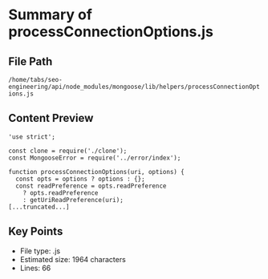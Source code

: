 # Summary of processConnectionOptions.js
  
## File Path
`/home/tabs/seo-engineering/api/node_modules/mongoose/lib/helpers/processConnectionOptions.js`

## Content Preview
```
'use strict';

const clone = require('./clone');
const MongooseError = require('../error/index');

function processConnectionOptions(uri, options) {
  const opts = options ? options : {};
  const readPreference = opts.readPreference
    ? opts.readPreference
    : getUriReadPreference(uri);
[...truncated...]
```

## Key Points
- File type: .js
- Estimated size: 1964 characters
- Lines: 66
